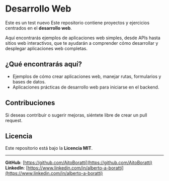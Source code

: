 # Desarrollo Web
Este es un test nuevo
Este repositorio contiene proyectos y ejercicios centrados en el **desarrollo web**.

Aquí encontrarás ejemplos de aplicaciones web simples, desde APIs hasta sitios web interactivos, que te ayudarán a comprender cómo desarrollar y desplegar aplicaciones web completas.

## ¿Qué encontrarás aquí?

- Ejemplos de cómo crear aplicaciones web, manejar rutas, formularios y bases de datos.
- Aplicaciones prácticas de desarrollo web para iniciarse en el backend.


## Contribuciones

Si deseas contribuir o sugerir mejoras, siéntete libre de crear un pull request.

## Licencia

Este repositorio está bajo la **Licencia MIT**.

---

**GitHub**: [https://github.com/AitoBoratti](https://github.com/AitoBoratti)  
**LinkedIn**: [https://www.linkedin.com/in/alberto-a-boratti](https://www.linkedin.com/in/alberto-a-boratti)

